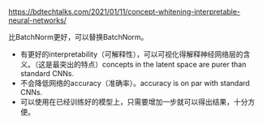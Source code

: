 https://bdtechtalks.com/2021/01/11/concept-whitening-interpretable-neural-networks/

比BatchNorm更好，可以替换BatchNorm。

- 有更好的interpretability（可解释性），可以可视化得解释神经网络层的含义。（这是最突出的特点）concepts in the latent space are purer than standard CNNs. 
- 不会降低网络的accuracy（准确率）。accuracy is on par with standard CNNs. 
- 可以使用在已经训练好的模型上，只需要增加一步就可以得出结果，十分方便。